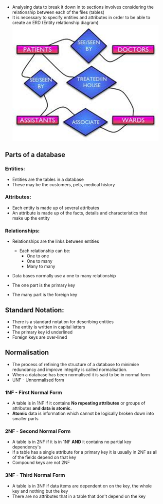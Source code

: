 - Analysing data to break it down in to sections involves considering the relationship between each of the files (tables)
- It is necessary to specify entities and attributes in order to be able to create an ERD (Entity relationship diagram)
 ![image](image_4.png)
## Parts of a database 
### Entities:
- Entities are the tables in a database
- These may be the customers, pets, medical history

### Attributes:
- Each entity is made up of several attributes
- An attribute is made up of the facts, details and characteristics that make up the entity

### Relationships:
- Relationships are the links between entities
  - Each relationship can be:
	- One to one
	- One to many
	- Many to many

- Data bases normally use a one to many relationship
- The one part is the primary key
- The many part is the foreign key

## Standard Notation:
- There is a standard notation for describing entities
- The entity is written in capital letters
- The primary key id underlined
- Foreign keys are over-lined
## Normalisation
- The process of refining the structure of a database to minimise redundancy and improve integrity is called normalisation.
- When a database has been normalised it is said to be in normal form
- UNF - Unnormalised form
### 1NF - First Normal Form
- A table is in 1NF if it contains **No repeating attributes** or groups of attributes **and data is atomic.**
- **Atomic** data is information which cannot be logically broken down into smaller parts

### 2NF - Second Normal Form
- A table is in 2NF if it is in 1NF **AND** it contains no partial key dependency's
- If a table has a single attribute for a primary key it is usually in 2NF as all of the fields depend on that key
- Compound keys are not 2NF

### 3NF - Third Normal Form
- A table is in 3NF if data items are dependent on on the key, the whole key and nothing but the key
- There are no attributes that in a table that don't depend on the key